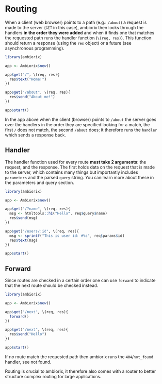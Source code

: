 # Routing

When a client (web browser) points to a path (e.g.: `/about`) a request is made to the server (`GET` in this case), ambiorix then looks through the handlers __in the order they were added__ and when it finds one that matches the requested path runs the handler function (`\(req, res)`). This function should return a response (using the `res` object) or a future (see asynchronous programming).

```r
library(ambiorix)

app <- Ambiorix$new()

app$get("/", \(req, res){
  res$text("Home!")
})

app$get("/about", \(req, res){
  res$send("About me!")
})

app$start()
```

In the app above when the client (browser) points to `/about` the server goes over the handlers in the order they are specified looking for a match, the first `/` does not match, the second `/about` does; it therefore runs the `handler` which sends a response back.

## Handler

The handler function used for every route __must take 2 arguments__: the request, and the response. The first holds data on the request that is made to the server, which contains many things but importantly includes `parameters` and the parsed `query` string. You can learn more about these in the parameters and query section.

```r
library(ambiorix)

app <- Ambiorix$new()

app$get("/?name", \(req, res){
  msg <- htmltools::h1("Hello", req$query$name)
  res$send(msg)
})

app$get("/users/:id", \(req, res){
  msg <- sprintf("This is user id: #%s", req$params$id)
  res$text(msg)
})

app$start()
```

## Forward

Since routes are checked in a certain order one can use `forward` to indicate that the next route should be checked instead.

```r
library(ambiorix)

app <- Ambiorix$new()

app$get("/next", \(req, res){
  forward()
})

app$get("/next", \(req, res){
  res$send("Hello")
})

app$start()
```

If no route match the requested path then ambiorix runs the `404`/`not_found` handler, see not found. 

Routing is crucial to ambiorix, it therefore also comes with a router to better structure complex routing for large applications.
